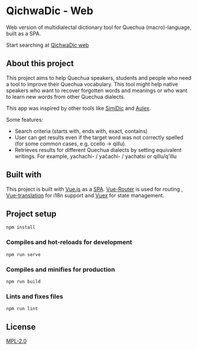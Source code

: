 # QichwaDic - Web

Web version of multidialectal dictionary tool for Quechua (macro)-language, built as a SPA.

Start searching at [QichwaDic web](https://www.dic.qichwa.net)

## About this project

This project aims to help Quechua speakers, students and people who need a tool to improve their Quechua 
vocabulary. This tool might help native speakers who want to recover forgotten words and meanings 
or who want to learn new words from other Quechua dialects.

This app was inspired by other tools like 
[SimiDic](https://play.google.com/store/apps/details?id=com.ketanolab.simidic&hl=en) 
and [Aulex](https://aulex.org/qu-es/).

Some features:

* Search criteria (starts with, ends with, exact, contains)
* User can get results even if the target word was not correctly spelled 
(for some common cases, e.g. ccello -> qillu).
* Retrieves results for different Quechua dialects by setting equivalent writings. 
For example, yachachi- / yaĉachi- / yachatsi or qillu/q'illu
 
## Built with

This project is built with [Vue.js](https://vuejs.org/) as a 
[SPA](https://en.wikipedia.org/wiki/Single-page_application).
[Vue-Router](https://router.vuejs.org/) is used for routing ,
[Vue-translation](https://kazupon.github.io/vue-i18n/) for i18n support and
[Vuex](https://vuex.vuejs.org/) for state management.

## Project setup
```
npm install
```

### Compiles and hot-reloads for development
```
npm run serve
```

### Compiles and minifies for production
```
npm run build
```

### Lints and fixes files
```
npm run lint
```

## License

[MPL-2.0](https://www.mozilla.org/en-US/MPL/2.0/)